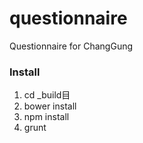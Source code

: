 questionnaire
=============

Questionnaire for ChangGung

### Install

1. cd _build目
2. bower install
3. npm install
4. grunt
